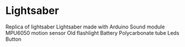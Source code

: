 # Lightsaber
Replica of lightsaber
Lightsaber made with
Arduino
Sound module
MPU6050 motion sensor
Old flashlight
Battery
Polycarbonate tube
Leds
Button
